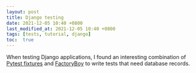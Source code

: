 ```yaml
---
layout: post
title: Django testing
date: 2021-12-05 10:40 +0800
last_modified_at: 2021-12-05 10:40 +0800
tags: [tests, tutorial, django]
toc:  true
---
```


When testing Django applications, I found an interesting combination of [Pytest fixtures](https://docs.pytest.org/en/latest/) and [FactoryBoy](https://factoryboy.readthedocs.io/en/stable/) to write tests that need database records.